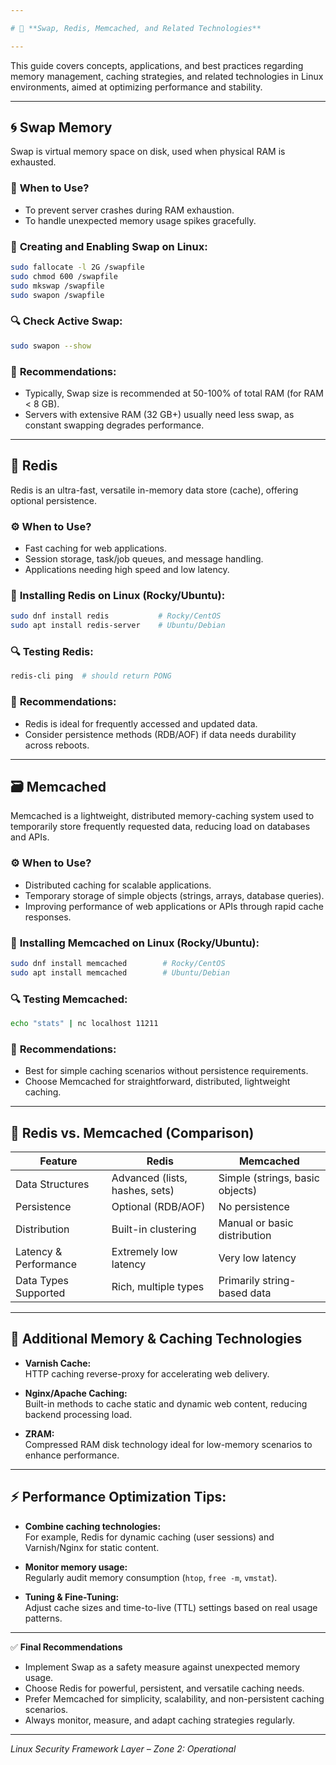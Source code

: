 ```yaml
---

# 🧠 **Swap, Redis, Memcached, and Related Technologies**

---
```


This guide covers concepts, applications, and best practices regarding memory management, caching strategies, and related technologies in Linux environments, aimed at optimizing performance and stability.

---

## 🌀 **Swap Memory**

Swap is virtual memory space on disk, used when physical RAM is exhausted.

### 📌 **When to Use?**

- To prevent server crashes during RAM exhaustion.
- To handle unexpected memory usage spikes gracefully.

### 🔧 **Creating and Enabling Swap on Linux:**
```bash
sudo fallocate -l 2G /swapfile
sudo chmod 600 /swapfile
sudo mkswap /swapfile
sudo swapon /swapfile
```

### 🔍 **Check Active Swap:**
```bash
sudo swapon --show
```

### 📌 **Recommendations:**
- Typically, Swap size is recommended at 50-100% of total RAM (for RAM < 8 GB).
- Servers with extensive RAM (32 GB+) usually need less swap, as constant swapping degrades performance.

---

## 🚀 **Redis**

Redis is an ultra-fast, versatile in-memory data store (cache), offering optional persistence.

### ⚙️ **When to Use?**

- Fast caching for web applications.
- Session storage, task/job queues, and message handling.
- Applications needing high speed and low latency.

### 🔧 **Installing Redis on Linux (Rocky/Ubuntu):**
```bash
sudo dnf install redis           # Rocky/CentOS
sudo apt install redis-server    # Ubuntu/Debian
```

### 🔍 **Testing Redis:**
```bash
redis-cli ping  # should return PONG
```

### 📌 **Recommendations:**
- Redis is ideal for frequently accessed and updated data.
- Consider persistence methods (RDB/AOF) if data needs durability across reboots.

---

## 🗃️ **Memcached**

Memcached is a lightweight, distributed memory-caching system used to temporarily store frequently requested data, reducing load on databases and APIs.

### ⚙️ **When to Use?**

- Distributed caching for scalable applications.
- Temporary storage of simple objects (strings, arrays, database queries).
- Improving performance of web applications or APIs through rapid cache responses.

### 🔧 **Installing Memcached on Linux (Rocky/Ubuntu):**
```bash
sudo dnf install memcached        # Rocky/CentOS
sudo apt install memcached        # Ubuntu/Debian
```

### 🔍 **Testing Memcached:**
```bash
echo "stats" | nc localhost 11211
```

### 📌 **Recommendations:**
- Best for simple caching scenarios without persistence requirements.
- Choose Memcached for straightforward, distributed, lightweight caching.

---

## 🔄 **Redis vs. Memcached (Comparison)**

| Feature              | Redis                            | Memcached                    |
|----------------------|----------------------------------|------------------------------|
| Data Structures      | Advanced (lists, hashes, sets)   | Simple (strings, basic objects)|
| Persistence          | Optional (RDB/AOF)               | No persistence               |
| Distribution         | Built-in clustering              | Manual or basic distribution |
| Latency & Performance| Extremely low latency            | Very low latency             |
| Data Types Supported | Rich, multiple types             | Primarily string-based data  |

---

## 📌 **Additional Memory & Caching Technologies**

- **Varnish Cache:**  
  HTTP caching reverse-proxy for accelerating web delivery.

- **Nginx/Apache Caching:**  
  Built-in methods to cache static and dynamic web content, reducing backend processing load.

- **ZRAM:**  
  Compressed RAM disk technology ideal for low-memory scenarios to enhance performance.

---

## ⚡ **Performance Optimization Tips:**

- **Combine caching technologies:**  
  For example, Redis for dynamic caching (user sessions) and Varnish/Nginx for static content.
  
- **Monitor memory usage:**  
  Regularly audit memory consumption (`htop`, `free -m`, `vmstat`).

- **Tuning & Fine-Tuning:**  
  Adjust cache sizes and time-to-live (TTL) settings based on real usage patterns.

---

✅ **Final Recommendations**

- Implement Swap as a safety measure against unexpected memory usage.
- Choose Redis for powerful, persistent, and versatile caching needs.
- Prefer Memcached for simplicity, scalability, and non-persistent caching scenarios.
- Always monitor, measure, and adapt caching strategies regularly.

---

*Linux Security Framework Layer – Zone 2: Operational*
